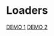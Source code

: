 # Loaders
<a href="https://daniellop1.github.io/loaders/Logo%20loader/index.html">DEMO 1</a>
<a href="https://daniellop1.github.io/loaders/Simple%20loader/index.html">DEMO 2</a>
